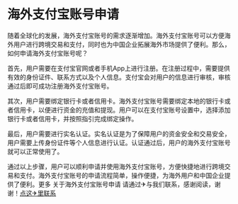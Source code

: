 # 海外支付宝账号申请

随着全球化的发展，海外支付宝账号的需求逐渐增加。海外支付宝账号可以方便海外用户进行跨境交易和支付，同时也为中国企业拓展海外市场提供了便利。那么，如何申请海外支付宝账号呢？

首先，用户需要在支付宝官网或者手机App上进行注册。在注册过程中，需要提供有效的身份证件、联系方式以及个人信息。支付宝会对用户的信息进行审核，审核通过后即可成功注册海外支付宝账号。

其次，用户需要绑定银行卡或者信用卡。海外支付宝账号需要绑定本地的银行卡或者信用卡，以便进行资金的充值和提现。用户可以在支付宝账号设置中，选择添加银行卡或者信用卡，并按照指引完成绑定操作。

最后，用户需要进行实名认证。实名认证是为了保障用户的资金安全和交易安全，用户需要上传身份证件等个人信息进行认证。认证通过后，用户的海外支付宝账号就可以正常使用了。

通过以上步骤，用户可以顺利申请并使用海外支付宝账号，方便快捷地进行跨境交易和支付。海外支付宝账号的申请流程简单，操作便捷，为海外用户和中国企业提供了便利。更多 关于海外支付宝账号申请 请通过✈与我们联系，感谢阅读，谢谢！[点这✈里联系](https://ww.k02.cc)